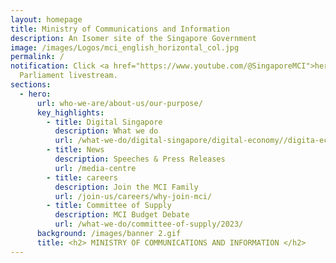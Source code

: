 ```yaml
---
layout: homepage
title: Ministry of Communications and Information
description: An Isomer site of the Singapore Government
image: /images/Logos/mci_english_horizontal_col.jpg
permalink: /
notification: Click <a href="https://www.youtube.com/@SingaporeMCI">here</a> for
  Parliament livestream.
sections:
  - hero:
      url: who-we-are/about-us/our-purpose/
      key_highlights:
        - title: Digital Singapore
          description: What we do
          url: /what-we-do/digital-singapore/digital-economy//digita-economy/
        - title: News
          description: Speeches & Press Releases
          url: /media-centre
        - title: careers
          description: Join the MCI Family
          url: /join-us/careers/why-join-mci/
        - title: Committee of Supply
          description: MCI Budget Debate
          url: /what-we-do/committee-of-supply/2023/
      background: /images/banner 2.gif
      title: <h2> MINISTRY OF COMMUNICATIONS AND INFORMATION </h2>
---
```


